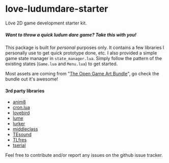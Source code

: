 love-ludumdare-starter
======================

Löve 2D game development starter kit.

##### Want to throw a quick *ludum dare* game? Take this with you!

This package is built for *personal* purposes only. It contains a few libraries I personally use to get quick prototype done, etc. I also provided a simple game state manager in `state_manager.lua`. Simply follow the pattern of the existing states (`Game.lua` and `Menu.lua`) to get started.

Most assets are coming from "[The Open Game Art Bundle](http://open.commonly.cc)", go check the bundle out it's awesome!

#### 3rd party libraries
- [anim8](https://github.com/kikito/anim8)
- [cron.lua](https://github.com/kikito/cron.lua)
- [lovebird](https://github.com/rxi/lovebird)
- [lume](https://github.com/rxi/lume)
- [lurker](https://github.com/rxi/lurker)
- [middleclass](https://github.com/kikito/middleclass)
- [TEsound](https://github.com/tbergeron/love-ludumdare-starter/blob/master/libs/TEsound.lua#L2)
- [TLfres](https://github.com/tbergeron/love-ludumdare-starter/blob/master/libs/TLfres.lua#L2)
- [tserial](https://github.com/tbergeron/love-ludumdare-starter/blob/master/libs/tserial.lua#L2)

Feel free to contribute and/or report any issues on the github issue tracker.
